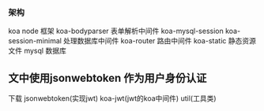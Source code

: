 <!--
 * @Author: your name
 * @Date: 2020-11-24 21:14:46
 * @LastEditTime: 2020-11-25 22:51:40
 * @LastEditors: your name
 * @Description: In User Settings Edit
 * @FilePath: \Koa2\README.md
-->

### 架构
 koa node 框架
 koa-bodyparser 表单解析中间件
 koa-mysql-session koa-session-minimal 处理数据库中间件
 koa-router 路由中间件
 koa-static 静态资源文件
 mysql 数据库



## 文中使用jsonwebtoken 作为用户身份认证

下载 jsonwebtoken(实现jwt) koa-jwt(jwt的koa中间件) util(工具类)
 

















 
 